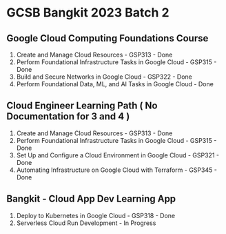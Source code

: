 # GCSB Bangkit 2023 Batch 2 

## Google Cloud Computing Foundations Course 

1. Create and Manage Cloud Resources - GSP313 - Done
2. Perform Foundational Infrastructure Tasks in Google Cloud - GSP315 - Done
3. Build and Secure Networks in Google Cloud - GSP322 - Done
4. Perform Foundational Data, ML, and AI Tasks in Google Cloud - Done

## Cloud Engineer Learning Path ( No Documentation for 3 and 4 )

1. Create and Manage Cloud Resources - GSP313 - Done
2. Perform Foundational Infrastructure Tasks in Google Cloud - GSP315 - Done
3. Set Up and Configure a Cloud Environment in Google Cloud - GSP321 - Done
4. Automating Infrastructure on Google Cloud with Terraform - GSP345 - Done

## Bangkit - Cloud App Dev Learning App

1. Deploy to Kubernetes in Google Cloud - GSP318 - Done
2. Serverless Cloud Run Development - In Progress
